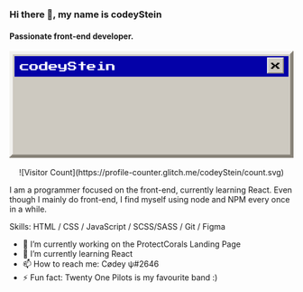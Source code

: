 ### Hi there 👋, my name is codeyStein
#### Passionate front-end developer.
![Passionate front-end developer.](https://raw.githubusercontent.com/codeyStein/codeyStein/main/portfolio.png)
<div style="text-align: center;">
  ![Visitor Count](https://profile-counter.glitch.me/codeyStein/count.svg)  
</div>


I am a programmer focused on the front-end, currently learning React. Even though I mainly do front-end, I find myself using node and NPM every once in a while.

Skills: HTML / CSS / JavaScript / SCSS/SASS / Git / Figma

- 🔭 I’m currently working on the ProtectCorals Landing Page 
- 🌱 I’m currently learning React 
- 📫 How to reach me: Cødey ψ#2646 
- ⚡ Fun fact: Twenty One Pilots is my favourite band :) 
